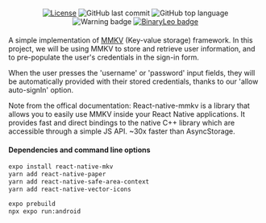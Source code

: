 
<div align="center" style="margin: 20px; text-align: center">

[![License](https://img.shields.io/badge/license-MIT-blue?style=flat-square)](https://github.com/BinaryLeo/react_native_mmkv_app/blob/main/LICENSE)
![GitHub last commit](https://img.shields.io/github/last-commit/BinaryLeo/react_native_mmkv_app?style=flat-square)
![GitHub top language](https://img.shields.io/github/languages/top/BinaryLeo/react_native_mmkv_app?style=flat-square)
![Warning badge](https://img.shields.io/badge/we%27re%20working%20here-wait-red?style=flat-square&logo=warning)
[![BinaryLeo badge](https://img.shields.io/badge/A%20project%20by%20BinaryLeo-2A2D34?style=flat-square&logo=Font-Awesome)](https://github.com/BinaryLeo)




</div>

A simple implementation of [MMKV](https://github.com/mrousavy/react-native-mmkv) (Key-value storage) framework.
In this project, we will be using MMKV to store and retrieve user information, and to pre-populate the user's credentials in the sign-in form.

When the user presses the 'username' or 'password' input fields, they will be automatically provided with their stored credentials, thanks to our 'allow auto-signIn' option.
 
Note from the offical documentation:
React-native-mmkv is a library that allows you to easily use MMKV inside your React Native applications. It provides fast and direct bindings to the native C++ library which are accessible through a simple JS API.
~30x faster than AsyncStorage.

#### Dependencies and command line options

```bash
expo install react-native-mkv
yarn add react-native-paper
yarn add react-native-safe-area-context
yarn add react-native-vector-icons
```

```bash
expo prebuild
npx expo run:android
```
